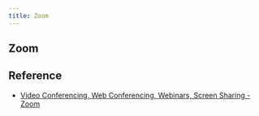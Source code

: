 ```yaml
---
title: Zoom
---
```


## Zoom


## Reference
* [Video Conferencing, Web Conferencing, Webinars, Screen Sharing - Zoom](https://zoom.us/)
